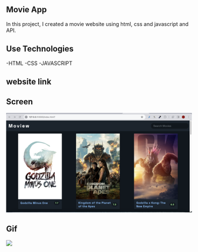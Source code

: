 ## Movie App
In this project, I created a movie website using html, css and javascript and API.
## Use Technologies
-HTML
-CSS
-JAVASCRIPT

## website link

## Screen
![](./images/movieapp.png)

## Gif
![](./images/movieapp.gif)